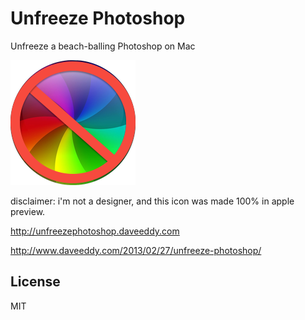 Unfreeze Photoshop
==================

Unfreeze a beach-balling Photoshop on Mac

![icon](/icon.png)

disclaimer: i'm not a designer, and this icon was made 100% in apple preview.

http://unfreezephotoshop.daveeddy.com

http://www.daveeddy.com/2013/02/27/unfreeze-photoshop/

License
-------

MIT
